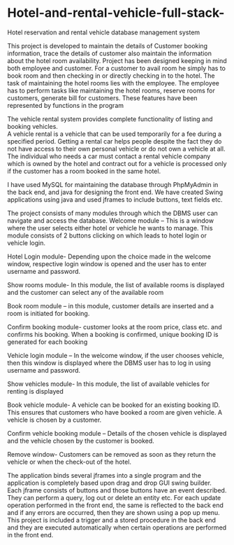 # Hotel-and-rental-vehicle-full-stack-
Hotel reservation and rental vehicle database management system

This project is developed to maintain the details of Customer booking information, trace the details of customer also maintain the information about the hotel room availability. 
 Project has been designed keeping in mind both employee and customer. For a customer to avail room he simply has to book room and then checking in or directly checking in to the hotel. The task of maintaining the hotel rooms lies with the employee. The employee has to perform tasks like maintaining the hotel rooms, reserve rooms for customers, generate bill for customers. These features have been represented by functions in the program 
 
The vehicle rental system provides complete functionality of listing and booking vehicles.  
A vehicle rental is a vehicle that can be used temporarily for a fee during a specified period. Getting a rental car helps people despite the fact they do not have access to their own personal vehicle or do not own a vehicle at all. The individual who needs a car must contact a rental vehicle company which is owned by the hotel and contract out for a vehicle is processed only if the customer has a room booked in the same hotel.  

I have used MySQL for maintaining the database through PhpMyAdmin in the back end, and java for designing the front end. We have created Swing applications using java and used jframes to include buttons, text fields etc.  

The project consists of many modules through which the DBMS user can navigate and access the database. 
Welcome module – This is a window where the user selects either hotel or vehicle he wants to manage. 
This module consists of 2 buttons clicking on which leads to hotel login or vehicle login. 
 
Hotel Login module- Depending upon the choice made in the welcome window, respective login window is opened and the user has to enter username and password. 
  
Show rooms module- In this module, the list of available rooms is displayed and the customer can select any of the available room 
 
Book room module – in this module, customer details are inserted and a room is initiated for booking. 
 
Confirm booking module- customer looks at the room price, class etc. and confirms his booking. When a booking is confirmed, unique booking ID is generated for each booking 
 
Vehicle login module – In the welcome window, if the user chooses vehicle, then this window is displayed where the DBMS user has to log in using username and password.
 
Show vehicles module- In this module, the list of available vehicles for renting is displayed 
 
Book vehicle module- A vehicle can be booked for an existing booking ID. This ensures that customers who have booked a room are given vehicle. A vehicle is chosen by a customer. 
 
Confirm vehicle booking module – Details of the chosen vehicle is displayed and the vehicle chosen by the customer is booked. 
 
Remove window- Customers can be removed as soon as they return the vehicle or when the check-out of the hotel. 

The application binds several jframes into a single program and the application is completely based upon drag and drop GUI swing builder. 
Each jframe consists of buttons and those buttons have an event described. They can perform a query, log out or delete an entity etc. 
For each update operation performed in the front end, the same is reflected to the back end and if any errors are occurred, then they are shown using a pop up menu. 
This project is included a trigger and a stored procedure in the back end and they are executed automatically when certain operations are performed in the front end. 

  



  
  

